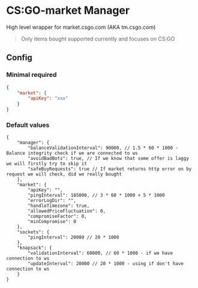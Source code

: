 # CS:GO-market Manager
High level wrapper for market.csgo.com (AKA tm.csgo.com)
> Only items bought supported currently and focuses on CS:GO

## Config

### Minimal required

```json
{
    "market": {
        "apiKey": "xxx"
    }
}
```

### Default values

```json5
{
    "manager": {
        "balanceValidationInterval": 90000, // 1.5 * 60 * 1000 - Balance integrity check if we are connected to ws
        "avoidBadBots": true, // If we know that some offer is laggy we will firstly try to skip it
        "safeBuyRequests": true // If market returns http error on by request we will check, did we really bought
    },
    "market": {
        "apiKey": "",
        "pingInterval": 185000, // 3 * 60 * 1000 + 5 * 1000
        "errorLogDir": "",
        "handleTimezone": true,
        "allowedPriceFluctuation": 0,
        "compromiseFactor": 0,
        "minCompromise": 0
    },
    "sockets": {
        "pingInterval": 20000 // 20 * 1000
    },
    "knapsack": {
        "validationInterval": 60000, // 60 * 1000 - if we have connection to ws
        "updateInterval": 20000 // 20 * 1000 - using if don't have connection to ws
    }
}
```
